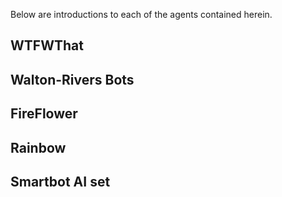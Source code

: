 Below are introductions to each of the agents contained herein.

## WTFWThat

## Walton-Rivers Bots

## FireFlower

## Rainbow

## Smartbot AI set
